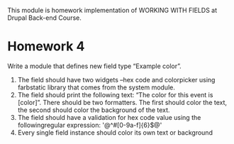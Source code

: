 This module is homework implementation of WORKING WITH FIELDS at Drupal Back-end Course.

# Homework 4
Write a module that defines new field type “Example color”.

1. The field should have two widgets –hex code and colorpicker using farbstatic library that comes from the system module.
2. The field should print the following text: “The color for this event is [color]”. There should be two formatters. The first should color the text, the second should color the background of the text.
3. The field should have a validation for hex code value using the followingregular expression: '@^#[0-9a-f]{6}$@'
4. Every single field instance should color its own text or background

